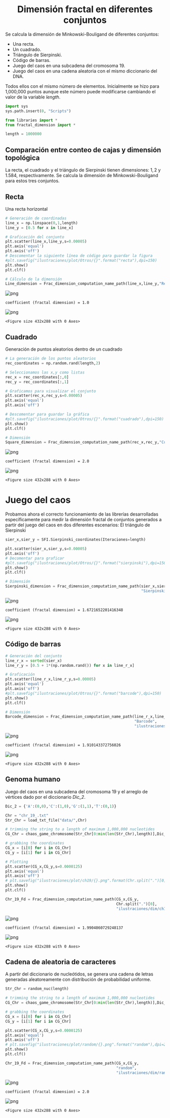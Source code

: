 <center><h1>Dimensión fractal en diferentes conjuntos</h1></center>

Se calcula la dimensión de Minkowski-Bouligand de diferentes conjuntos:

- Una recta.
- Un cuadrado.
- Triángulo de Sierpinski.
- Código de barras.
- Juego del caos en una subcadena del cromosoma 19.
- Juego del caos en una cadena aleatoria con el mismo diccionario del DNA.

Todos ellos con el mismo número de elementos. Inicialmente se hizo para 1,000,000 puntos aunque este número puede modificarse cambiando el valor de la variable <i>length</i>.


```python
import sys
sys.path.insert(0, "Scripts")

from libraries import *
from fractal_dimension import *
```


```python
length = 1000000
```

## Comparación entre conteo de cajas y dimensión topológica

La recta, el cuadrado y el triángulo de Sierpinski tienen dimensiones: $1,2$ y $1.584$, respectivamente. Se calcula la dimensión de Minkowski-Bouligand para estos tres conjuntos. 

## Recta

Una recta horizontal


```python
# Generación de coordinadas
line_x = np.linspace(0,1,length)
line_y = [0.5 for x in line_x]

# Graficación del conjunto
plt.scatter(line_x,line_y,s=0.00005)
plt.axis('equal')
plt.axis('off')
# Descomentar la siguiente línea de código para guardar la figura
#plt.savefig("ilustraciones/plot/Otros/{}".format("recta"),dpi=150)
plt.show()
plt.clf()

# Cálculo de la dimensión
Line_dimension = Frac_dimension_computation_name_path(line_x,line_y,"Recta","ilustraciones/dim/Otros/Recta")
```


![png](ilustraciones/readme/output_5_0.png)


    coefficient (fractal dimension) = 1.0



![png](ilustraciones/readme/output_5_2.png)



    <Figure size 432x288 with 0 Axes>


## Cuadrado

Generación de puntos aleatorios dentro de un cuadrado


```python
# La generación de los puntos aleatorios
rec_coordinates = np.random.rand(length,2)

# Seleccionamos las x,y como listas
rec_x = rec_coordinates[:,0]
rec_y = rec_coordinates[:,1]

# Graficamos para visualizar el conjunto
plt.scatter(rec_x,rec_y,s=0.00005)
plt.axis('equal')
plt.axis('off')

# Descomentar para guardar la gráfica
#plt.savefig("ilustraciones/plot/Otros/{}".format("cuadrado"),dpi=150)
plt.show()
plt.clf()

# Dimensión
Square_dimension = Frac_dimension_computation_name_path(rec_x,rec_y,"Cuadrado","ilustraciones/dim/Otros/Cuadrado")
```


![png](ilustraciones/readme/output_7_0.png)


    coefficient (fractal dimension) = 2.0



![png](ilustraciones/readme/output_7_2.png)



    <Figure size 432x288 with 0 Axes>


# Juego del caos

Probamos ahora el correcto funcionamiento de las librerías desarrolladas específicamente para medir la dimensión fractal de conjuntos generados a partir del juego del caos en dos diferentes escenarios: El triángulo de Sierpinski


```python
sier_x,sier_y = SFI.Sierpinski_coordinates(Iteraciones=length)

plt.scatter(sier_x,sier_y,s=0.00005)
plt.axis('off')
# Decomentar para graficar
#plt.savefig("ilustraciones/plot/Otros/{}".format("sierpinski"),dpi=150)
plt.show()
plt.clf()

# Dimensión
Sierpinski_dimension = Frac_dimension_computation_name_path(sier_x,sier_y,
                                                            "Sierpinski","ilustraciones/dim/Otros/Sierpinski")
```


![png](ilustraciones/readme/output_9_0.png)


    coefficient (fractal dimension) = 1.6721652201416348



![png](ilustraciones/readme/output_9_2.png)



    <Figure size 432x288 with 0 Axes>


## Código de barras


```python
# Generación del conjunto
line_r_x = sorted(sier_x)
line_r_y = [0.5 + 1*(np.random.rand()) for x in line_r_x]

# Graficación
plt.scatter(line_r_x,line_r_y,s=0.00005)
plt.axis('equal')
plt.axis('off')
#plt.savefig("ilustraciones/plot/Otros/{}".format("barcode"),dpi=150)
plt.show()
plt.clf()

# Dimensión
Barcode_dimension = Frac_dimension_computation_name_path(line_r_x,line_r_y,
                                                         "Barcode",
                                                         "ilustraciones/dim/Otros/Código de barras")
```


![png](ilustraciones/readme/output_11_0.png)


    coefficient (fractal dimension) = 1.910143372756026



![png](ilustraciones/readme/output_11_2.png)



    <Figure size 432x288 with 0 Axes>


## Genoma humano

Juego del caos en una subcadena del cromosoma 19 y el arreglo de vértices dado por el diccionario <i>Dic_2</i>.


```python
Dic_2 = {'A':(0,0),'C':(1,0),'G':(1,1),'T':(0,1)}
```


```python
Chr = "chr_19_.txt"
Str_Chr = load_txt_file("data/",Chr)

# trimming the string to a length of maximum 1,000,000 nucleotides
CG_Chr = chaos_game_chromosome(Str_Chr[0:min(len(Str_Chr),length)],Dic_2)

# grabbing the coordinates
CG_x = [i[0] for i in CG_Chr]
CG_y = [i[1] for i in CG_Chr]

# Plotting 
plt.scatter(CG_x,CG_y,s=0.0000125)
plt.axis('equal')
plt.axis('off')
# plt.savefig("ilustraciones/plot/ch19/{}.png".format(Chr.split(".")[0]),dpi=200)
plt.show()
plt.clf()

Chr_19_Fd = Frac_dimension_computation_name_path(CG_x,CG_y,
                                                 Chr.split(".")[0],
                                                 "ilustraciones/dim/ch19/{}".format(Chr.split(".")[0]))
```


![png](ilustraciones/readme/output_14_0.png)


    coefficient (fractal dimension) = 1.9904860729248137



![png](ilustraciones/readme/output_14_2.png)



    <Figure size 432x288 with 0 Axes>


## Cadena de aleatoria de caracteres

A partir del diccionario de nucleótidos, se genera una cadena de letras generadas aleatoreamente con distribución de probabilidad uniforme.


```python
Str_Chr = random_nuc(length)

# trimming the string to a length of maximum 1,000,000 nucleotides
CG_Chr = chaos_game_chromosome(Str_Chr[0:min(len(Str_Chr),length)],Dic_2)

# grabbing the coordinates
CG_x = [i[0] for i in CG_Chr]
CG_y = [i[1] for i in CG_Chr]

plt.scatter(CG_x,CG_y,s=0.0000125)
plt.axis('equal')
plt.axis('off')
# plt.savefig("ilustraciones/plot/random/{}.png".format("random"),dpi=200)
plt.show()
plt.clf()

Chr_19_Fd = Frac_dimension_computation_name_path(CG_x,CG_y,
                                                 "random",
                                                 "ilustraciones/dim/random/{}".format("random"))
```


![png](ilustraciones/readme/output_16_0.png)


    coefficient (fractal dimension) = 2.0



![png](ilustraciones/readme/output_16_2.png)



    <Figure size 432x288 with 0 Axes>

